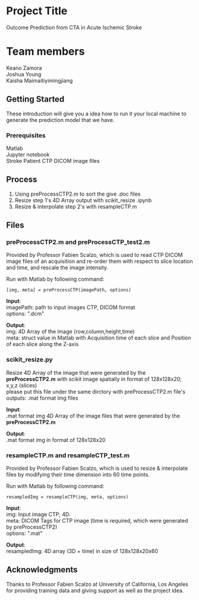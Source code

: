 # Project Title

Outcome Prediction from CTA in Acute Ischemic Stroke

# Team members

Keano Zamora\
Joshua Young\
Kaisha Maimaitiyimingjiang

## Getting Started

These introduction will give you a idea how to run it your local machine to generate the prediction model that we have.

### Prerequisites

Matlab\
Jupyter notebook\
Stroke Patient CTP DICOM image files

## Process

1. Using preProcessCTP2.m to sort the give .doc files
2. Resize step 1's 4D Array output with scikit_resize .ipynb
3. Resize & interpolate step 2's with resampleCTP.m

## Files

### preProcessCTP2.m and preProcessCTP_test2.m

Provided by Professor Fabien Scalzo, which is used to read CTP DICOM image files of an
acquisition and re-order them with respect to slice location and time, and rescale
the image intensity.

Run with Matlab by following command: 
```
[img, meta] = preProcessCTP(imagePath, options)
```
**Input**:\
imagePath: path to input images CTP, DICOM format\
options: ".dcm"

**Output**:\
img: 4D Array of the image (row,column,height,time) \
meta: struct value in Matlab with <time> Acquisition time of each slice and <location> Position of each slice along the Z-axis

### scikit_resize.py

Resize 4D Array of the image that were generated by the **preProcessCTP2.m** with scikit image spatially in format of 128x128x20; x,y,z (slices) \
please put this file under the same dirctory with preProcessCTP2.m file's outputs: .mat format img files 

**Input**:\
.mat format img 4D Array of the image files that  were generated by the **preProcessCTP2.m**

**Output**:\
.mat format img in format of 128x128x20

### resampleCTP.m and resampleCTP_test.m
Provided by Professor Fabien Scalzo, which is used to resize & interpolate files by modifying their time dimension into 60 time points. 

Run with Matlab by following command: 
```
resampledImg = resampleCTP(img, meta, options)
```
**Input**:\
img: Input image CTP; 4D. \
meta: DICOM Tags for CTP image (time is required, which were generated by preProcessCTP2) \
options: ".mat"

**Output**:\
resampledImg:  4D array (3D + time) in size of 128x128x20x60

## Acknowledgments

Thanks to Professor Fabien Scalzo at University of California, Los Angeles for providing training data and giving support as well as the project idea.
